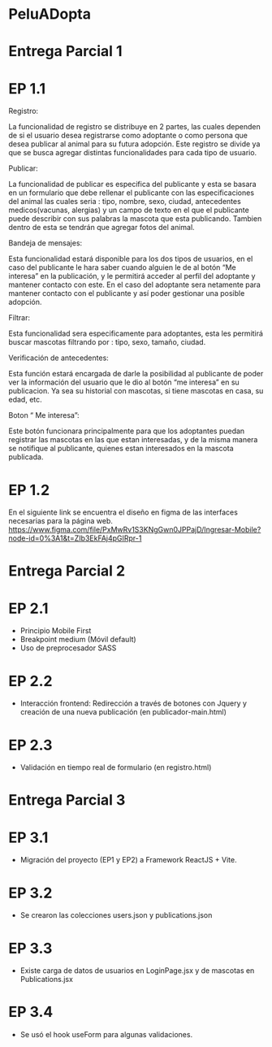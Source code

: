 # PeluADopta

# Entrega Parcial 1

# EP 1.1
Registro:

 La funcionalidad de registro se distribuye en 2 partes, las cuales dependen de si el usuario desea registrarse como adoptante o como persona que desea publicar al animal para su futura adopción. Este registro se divide ya que se busca agregar distintas funcionalidades para cada tipo de usuario.

Publicar:

  La funcionalidad de publicar es especifica del publicante y esta se basara en un formulario que debe rellenar el publicante con las especificaciones del animal las cuales seria : tipo, nombre, sexo, ciudad, antecedentes medicos(vacunas, alergias) y un campo de texto en el que el publicante puede describir con sus palabras la mascota que esta publicando. Tambien dentro de esta se tendrán que agregar fotos del animal.

Bandeja de mensajes:

  Esta funcionalidad estará disponible para los dos tipos de usuarios, en el caso del publicante le hara saber cuando alguien le de al botón “Me  interesa” en la publicación, y le permitirá acceder al perfil del adoptante y mantener contacto con este.
  En el caso del adoptante sera netamente para mantener contacto con el publicante y así poder gestionar una posible adopción.

Filtrar:

  Esta funcionalidad sera especificamente para adoptantes, esta les permitirá buscar mascotas filtrando por : tipo, sexo, tamaño, ciudad.

Verificación de antecedentes:

   Esta función estará encargada de darle la posibilidad al publicante de poder ver la información del usuario que le dio al botón “me interesa” en su publicacion. Ya sea su historial con mascotas, si tiene mascotas en casa, su edad, etc.


Boton “ Me interesa”:

  Este botón funcionara principalmente para que los adoptantes puedan registrar las mascotas en las que estan interesadas, y de la misma manera se notifique al publicante, quienes estan interesados en la mascota publicada. 

# EP 1.2 
En el siguiente link se encuentra el diseño en figma de las interfaces necesarias para la página web.
https://www.figma.com/file/PxMwRv1S3KNgGwn0JPPajD/Ingresar-Mobile?node-id=0%3A1&t=ZIb3EkFAj4pGIRpr-1 

# Entrega Parcial 2

# EP 2.1
- Principio Mobile First
- Breakpoint medium (Móvil default)
- Uso de preprocesador SASS

# EP 2.2
- Interacción frontend: Redirección a través de botones con Jquery y creación de una nueva publicación (en publicador-main.html)

# EP 2.3
- Validación en tiempo real de formulario (en registro.html)

# Entrega Parcial 3

# EP 3.1
- Migración del proyecto (EP1 y EP2) a Framework ReactJS + Vite.

# EP 3.2
- Se crearon las colecciones users.json y publications.json

# EP 3.3
- Existe carga de datos de usuarios en LoginPage.jsx y de mascotas en Publications.jsx

# EP 3.4
- Se usó el hook useForm para algunas validaciones.
